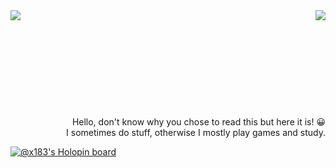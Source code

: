 <img align="left" src="https://github-readme-stats.vercel.app/api/top-langs/?username=x183&langs_count=10" />
<img align="right" src="https://github-readme-stats.vercel.app/api?username=x183&show_icons=true&theme=transparent" />
<br/><br/><br/><br/><br/><br/><br/><br/><br/><br/>
<div align="right">
Hello, don't know why you chose to read this but here it is! 😀<br/>
  I sometimes do stuff, otherwise I mostly play games and study.
</div>


[![@x183's Holopin board](https://holopin.io/api/user/board?user=x183)](https://holopin.io/@x183)




  


